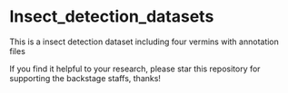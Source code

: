 # Insect_detection_datasets
 This is a insect detection dataset including four vermins with annotation files 

If you find it helpful to your research, please star this repository for supporting the backstage staffs, thanks!
